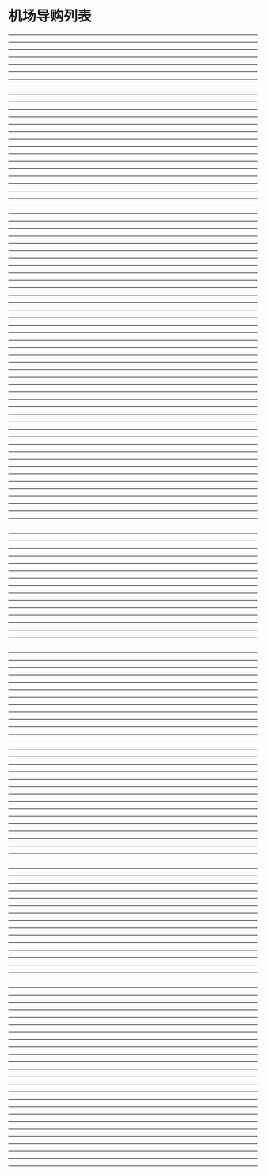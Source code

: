 # 机场导购列表

-------------------------

-------------------------


-------------------------

-------------------------

-------------------------


-------------------------

-------------------------

-------------------------


-------------------------

-------------------------

-------------------------


-------------------------

-------------------------

-------------------------


-------------------------

-------------------------

-------------------------


-------------------------

-------------------------

-------------------------


-------------------------

-------------------------

-------------------------


-------------------------

-------------------------

-------------------------


-------------------------

-------------------------

-------------------------


-------------------------

-------------------------

-------------------------


-------------------------

-------------------------

-------------------------


-------------------------

-------------------------

-------------------------


-------------------------

-------------------------

-------------------------


-------------------------

-------------------------

-------------------------


-------------------------

-------------------------

-------------------------


-------------------------

-------------------------

-------------------------


-------------------------

-------------------------

-------------------------


-------------------------

-------------------------

-------------------------


-------------------------

-------------------------

-------------------------


-------------------------

-------------------------

-------------------------


-------------------------

-------------------------

-------------------------


-------------------------

-------------------------

-------------------------


-------------------------

-------------------------

-------------------------


-------------------------

-------------------------

-------------------------


-------------------------

-------------------------

-------------------------


-------------------------

-------------------------

-------------------------


-------------------------

-------------------------

-------------------------


-------------------------

-------------------------

-------------------------


-------------------------

-------------------------

-------------------------


-------------------------

-------------------------

-------------------------


-------------------------

-------------------------

-------------------------


-------------------------

-------------------------

-------------------------


-------------------------

-------------------------

-------------------------


-------------------------

-------------------------

-------------------------


-------------------------

-------------------------

-------------------------


-------------------------

-------------------------

-------------------------


-------------------------

-------------------------

-------------------------


-------------------------

-------------------------

-------------------------


-------------------------

-------------------------

-------------------------


-------------------------

-------------------------

-------------------------


-------------------------

-------------------------

-------------------------


-------------------------

-------------------------

-------------------------


-------------------------

-------------------------

-------------------------


-------------------------

-------------------------

-------------------------


-------------------------

-------------------------

-------------------------


-------------------------

-------------------------

-------------------------


-------------------------

-------------------------

-------------------------


-------------------------

-------------------------

-------------------------


-------------------------

-------------------------

-------------------------


-------------------------

-------------------------

-------------------------


-------------------------

